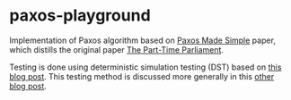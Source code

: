 # paxos-playground

Implementation of Paxos algorithm based on [Paxos Made Simple](https://lamport.azurewebsites.net/pubs/paxos-simple.pdf) paper, which distills the original paper [The Part-Time Parliament](https://lamport.azurewebsites.net/pubs/lamport-paxos.pdf).

Testing is done using deterministic simulation testing (DST) based on [this blog post](https://poorlydefinedbehaviour.github.io/posts/deterministic_simulation_testing/). This testing method is discussed more generally in this [other blog post](https://notes.eatonphil.com/2024-08-20-deterministic-simulation-testing.html).
